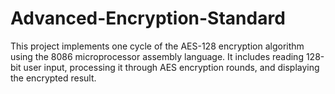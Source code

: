 # Advanced-Encryption-Standard
This project implements one cycle of the AES-128 encryption algorithm using the 8086 microprocessor assembly language. It includes reading 128-bit user input, processing it through AES encryption rounds, and displaying the encrypted result.
